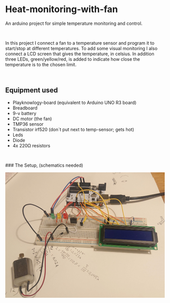 # Heat-monitoring-with-fan
An arduino project for simple temperature monitoring and control.  

<p>
<br>
</p>
In this project I connect a fan to a temperature sensor and program it to start/stop at different temperatures.
To add some visual monitoring I also connect a LCD screen that gives the temperature, in celsius.
In addition three LEDs, green/yellow/red, is added to indicate how close the temperature is to the chosen limit.
<p>
<br>
</p>

## Equipment used

* Playknowlogy-board (equivalent to Arduino UNO R3 board)
* Breadboard
* 9-v battery
* DC motor (the fan)
* TMP36 sensor
* Transistor irf520 (don´t put next to temp-sensor; gets hot)
* Leds
* Diode
* 4x 220Ω resistors

<p>
<br>
</p>
### The Setup, (schematics needed)

![Setup picture](/picture.jpg)
